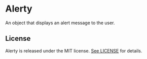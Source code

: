 # Alerty
An object that displays an alert message to the user.


## License

Alerty is released under the MIT license. [See LICENSE](https://github.com/mahmutpinarbasi/Alerty/blob/master/LICENSE) for details.

